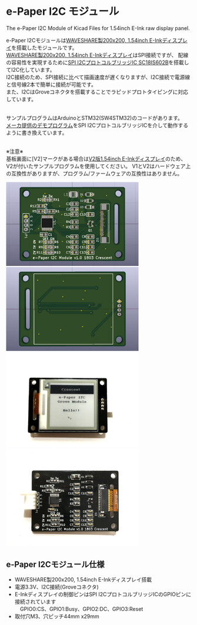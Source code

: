# e-Paper I2C モジュール
The e-Paper I2C Module of Kicad Files for 1.54inch E-Ink raw display panel. 

e-Paper I2Cモジュールは[WAVESHARE製200x200, 1.54inch E-Inkディスプレイ][0]を搭載したモジュールです。<br>
[WAVESHARE製200x200, 1.54inch E-Inkディスプレイ][0]はSPI接続ですが、
配線の容易性を実現するために[SPI I2CプロトコルブリッジIC SC18IS602B][1]を搭載してI2C化しています。<br>
I2C接続のため、SPI接続に比べて描画速度が遅くなりますが、I2C接続で電源線と信号線2本で簡単に接続が可能です。<br>
また、I2CはGroveコネクタを搭載することでラピッドプロトタイピングに対応しています。<br><br>

サンプルプログラムはArduinoとSTM32(SW4STM32)のコードがあります。<br>
[メーカ提供のデモプログラム][2]をSPI I2CプロトコルブリッジICを介して動作するように書き換えています。<br><br>

※注意※<br>
基板裏面に[V2]マークがある場合は[V2版1.54inch E-Inkディスプレイ][2]のため、V2が付いたサンプルプログラムを使用してください。
V1とV2はハードウェア上の互換性がありますが、プログラム/ファームウェアの互換性はありません。<br>

<img src="https://github.com/meerstern/e-Paper_I2C_Module/blob/master/e-paper1.jpg" width="360">

<img src="https://github.com/meerstern/e-Paper_I2C_Module/blob/master/e-paper2.jpg" width="360">


<img src="https://github.com/meerstern/e-Paper_I2C_Module/blob/master/e-paper3.JPG" width="360">

<img src="https://github.com/meerstern/e-Paper_I2C_Module/blob/master/e-paper4.JPG" width="360">

## e-Paper I2Cモジュール仕様
  * WAVESHARE製200x200, 1.54inch E-Inkディスプレイ搭載
  * 電源3.3V、I2C接続(Groveコネクタ)
  * E-Inkディスプレイの制御ピンはSPI I2CプロトコルブリッジICのGPIOピンに接続されています<br>
  　GPIO0:CS、GPIO1:Busy、GPIO2:DC、GPIO3:Reset
  * 取付穴M3、穴ピッチ44mm x29mm
  


[0]: https://www.waveshare.com/product/1.54inch-e-paper.htm "*0"
[1]: https://www.nxp.com/products/analog/signal-chain/bridges/ic-bus-to-spi-bridge:SC18IS602B "*1"
[2]: https://www.waveshare.com/wiki/1.54inch_e-Paper_Module "*2"
